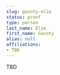 ```yaml
---
slug: gavoty-elie
status: proof
type: person
last_name: Élie
first_name: Gavoty
alias: null
affiliations:
- TBD
---
```


TBD

